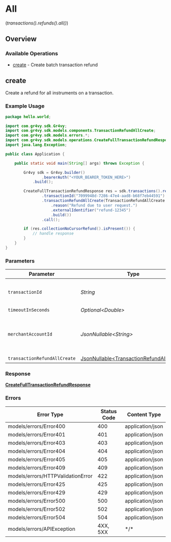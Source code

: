 # All
(*transactions().refunds().all()*)

## Overview

### Available Operations

* [create](#create) - Create batch transaction refund

## create

Create a refund for all instruments on a transaction.

### Example Usage

```java
package hello.world;

import com.gr4vy.sdk.Gr4vy;
import com.gr4vy.sdk.models.components.TransactionRefundAllCreate;
import com.gr4vy.sdk.models.errors.*;
import com.gr4vy.sdk.models.operations.CreateFullTransactionRefundResponse;
import java.lang.Exception;

public class Application {

    public static void main(String[] args) throws Exception {

        Gr4vy sdk = Gr4vy.builder()
                .bearerAuth("<YOUR_BEARER_TOKEN_HERE>")
            .build();

        CreateFullTransactionRefundResponse res = sdk.transactions().refunds().all().create()
                .transactionId("7099948d-7286-47e4-aad8-b68f7eb44591")
                .transactionRefundAllCreate(TransactionRefundAllCreate.builder()
                    .reason("Refund due to user request.")
                    .externalIdentifier("refund-12345")
                    .build())
                .call();

        if (res.collectionNoCursorRefund().isPresent()) {
            // handle response
        }
    }
}
```

### Parameters

| Parameter                                                                                          | Type                                                                                               | Required                                                                                           | Description                                                                                        | Example                                                                                            |
| -------------------------------------------------------------------------------------------------- | -------------------------------------------------------------------------------------------------- | -------------------------------------------------------------------------------------------------- | -------------------------------------------------------------------------------------------------- | -------------------------------------------------------------------------------------------------- |
| `transactionId`                                                                                    | *String*                                                                                           | :heavy_check_mark:                                                                                 | N/A                                                                                                | 7099948d-7286-47e4-aad8-b68f7eb44591                                                               |
| `timeoutInSeconds`                                                                                 | *Optional\<Double>*                                                                                | :heavy_minus_sign:                                                                                 | N/A                                                                                                |                                                                                                    |
| `merchantAccountId`                                                                                | *JsonNullable\<String>*                                                                            | :heavy_minus_sign:                                                                                 | The ID of the merchant account to use for this request.                                            |                                                                                                    |
| `transactionRefundAllCreate`                                                                       | [JsonNullable\<TransactionRefundAllCreate>](../../models/components/TransactionRefundAllCreate.md) | :heavy_minus_sign:                                                                                 | N/A                                                                                                |                                                                                                    |

### Response

**[CreateFullTransactionRefundResponse](../../models/operations/CreateFullTransactionRefundResponse.md)**

### Errors

| Error Type                        | Status Code                       | Content Type                      |
| --------------------------------- | --------------------------------- | --------------------------------- |
| models/errors/Error400            | 400                               | application/json                  |
| models/errors/Error401            | 401                               | application/json                  |
| models/errors/Error403            | 403                               | application/json                  |
| models/errors/Error404            | 404                               | application/json                  |
| models/errors/Error405            | 405                               | application/json                  |
| models/errors/Error409            | 409                               | application/json                  |
| models/errors/HTTPValidationError | 422                               | application/json                  |
| models/errors/Error425            | 425                               | application/json                  |
| models/errors/Error429            | 429                               | application/json                  |
| models/errors/Error500            | 500                               | application/json                  |
| models/errors/Error502            | 502                               | application/json                  |
| models/errors/Error504            | 504                               | application/json                  |
| models/errors/APIException        | 4XX, 5XX                          | \*/\*                             |